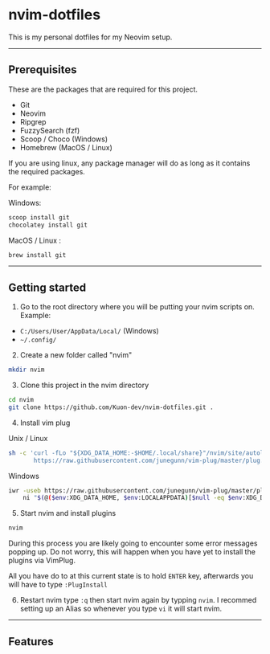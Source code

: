 # nvim-dotfiles
This is my personal dotfiles for my Neovim setup.

---

## Prerequisites
These are the packages that are required for this project.
- Git
- Neovim
- Ripgrep
- FuzzySearch (fzf)
- Scoop / Choco (Windows)
- Homebrew (MacOS / Linux)

If you are using linux, any package manager will do as long as it contains the required packages.

For example:

Windows:

```bash
scoop install git
chocolatey install git
```

MacOS / Linux :

```bash
brew install git 
```

---

## Getting started
1. Go to the root directory where you will be putting your nvim scripts on.
Example:
- `C:/Users/User/AppData/Local/` (Windows)
- `~/.config/`

2. Create a new folder called "nvim"
```bash
mkdir nvim
```

3. Clone this project in the nvim directory

```bash
cd nvim
git clone https://github.com/Kuon-dev/nvim-dotfiles.git .
```

4. Install vim plug

Unix / Linux
```bash
sh -c 'curl -fLo "${XDG_DATA_HOME:-$HOME/.local/share}"/nvim/site/autoload/plug.vim --create-dirs \
       https://raw.githubusercontent.com/junegunn/vim-plug/master/plug.vim'
```

Windows
```bash
iwr -useb https://raw.githubusercontent.com/junegunn/vim-plug/master/plug.vim |`
    ni "$(@($env:XDG_DATA_HOME, $env:LOCALAPPDATA)[$null -eq $env:XDG_DATA_HOME])/nvim-data/site/autoload/plug.vim" -Force
```

5. Start nvim and install plugins
```bash
nvim
```

During this process you are likely going to encounter some error messages popping up. Do not worry, this will happen when you have yet to install the plugins via VimPlug.

All you have do to at this current state is to hold `ENTER` key, afterwards you will have to type `:PlugInstall`

6. Restart nvim
type `:q` then start nvim again by typping `nvim`. I recommed setting up an Alias so whenever you type `vi` it will start nvim.

---

## Features
